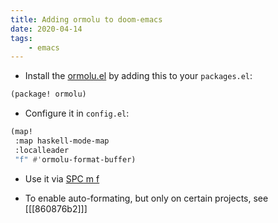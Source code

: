 ```yaml
---
title: Adding ormolu to doom-emacs
date: 2020-04-14
tags:
    - emacs
---
```


* Install the [ormolu.el](https://github.com/vyorkin/ormolu.el) by adding this to your `packages.el`:

```lisp
(package! ormolu)
```

* Configure it in `config.el`:

```lisp
(map!
 :map haskell-mode-map
 :localleader
 "f" #'ormolu-format-buffer)
```

* Use it via [SPC m f][kbd]

[kbd]: kbd:

* To enable auto-formating, but only on certain projects, see [[[860876b2]]] 

